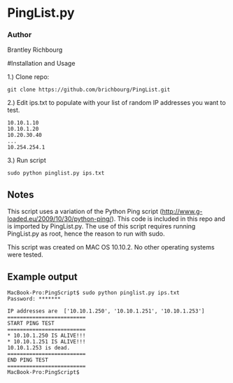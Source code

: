 # PingList.py
### Author
Brantley Richbourg <brichbourg AT gmail.com>

#Installation and Usage

1.) Clone repo:

	git clone https://github.com/brichbourg/PingList.git

2.) Edit ips.txt to populate with your list of random IP addresses you want to test.

	10.10.1.10
	10.10.1.20
	10.20.30.40
	...
	10.254.254.1	

3.) Run script

	sudo python pinglist.py ips.txt

## Notes

This script uses a variation of the Python Ping script (http://www.g-loaded.eu/2009/10/30/python-ping/).  This code is included in this repo and is imported by PingList.py.  The use of this script requires running PingList.py as root, hence the reason to run with sudo.

This script was created on MAC OS 10.10.2.  No other operating systems were tested.

## Example output

	MacBook-Pro:PingScript$ sudo python pinglist.py ips.txt 
	Password: *******

	IP addresses are  ['10.10.1.250', '10.10.1.251', '10.10.1.253']
	=========================
	START PING TEST
	=========================
	* 10.10.1.250 IS ALIVE!!!
	* 10.10.1.251 IS ALIVE!!!
	10.10.1.253 is dead.
	=========================
	END PING TEST
	=========================
	MacBook-Pro:PingScript$ 
